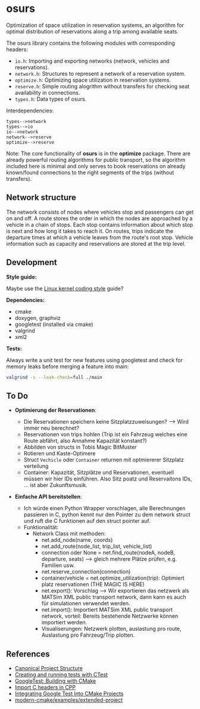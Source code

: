 # osurs

Optimization of space utilization in reservation systems, an algorithm for optimal distribution of reservations along a trip among available seats.

The osurs library contains the following modules with corresponding headers:

- `io.h`: Importing and exporting networks (network, vehicles and reservations).
- `network.h`: Structures to represent a network of a reservation system.
- `optimize.h`: Optimizing space utilization in reservation systems.
- `reserve.h`: Simple routing alogrithm without transfers for checking seat availability in connections.
- `types.h`: Data types of osurs.

Interdependencies:

```mermaid
types-->network
types-->io
io-->network
network-->reserve
optimize-->reserve
```

Note: The core functionality of **osurs** is in the **optimize** package.
There are already powerful routing algorithms for public transport,
so the algorithm included here is minimal and only serves to book
reservations on already known/found connections to the right segments
of the trips (without transfers).

## Network structure

The network consists of nodes where vehicles stop and passengers can get on and off. A route stores the order in which the nodes are approached by a vehicle in a chain of stops. Each stop contains information about which stop is next and how long it takes to reach it. On routes, trips indicate the departure times at which a vehicle leaves from the route's root stop. Vehicle information such as capacity and reservations are stored at the trip level.

## Development

**Style guide:**

Maybe use the [Linux kernel coding style](https://www.kernel.org/doc/html/v4.10/process/coding-style.html) guide?

**Dependencies:**

- cmake
- doxygen, graphviz
- googletest (installed via cmake)
- valgrind
- xml2

**Tests:**

Always write a unit test for new features using googletest and check for memory leaks before merging a feature into main:

```sh
valgrind -s --leak-check=full ./main
```

## To Do

- **Optimierung der Reservationen**:

  - Die Reservationen speichern keine Sitzplatzzuweisungen? --> Wird immer neu berechnet?
  - Reservationen von trips hohlen (Trip ist ein Fahrzeug welches eine Route abfährt, also Annahme Kapazität konstant?)
  - Abbilden von structs in Tobis Magic BitMuster
  - Rotieren und Kaste-Optimere
  - Struct `Vechicle` oder `Container` returnen mit optmiererer Sitzplatz verteilung
  - Container: Kapazität, Sitzplätze und Reservationen, eventuell müssen wir hier IDs einführen. Also Sitz poatz und Reservaitons IDs, ... ist aber Zukunftsmusik.

- **Einfache API bereitstellen**:

  - Ich würde einen Python Wrapper vorschlagen, alle Berechnungen passieren in C, python kennt nur den Pointer zu dem network struct und ruft die C funktionen auf den struct pointer auf.
  - Funktionalität:
    - Network Class mit methoden:
      - net.add_node(name, coords)
      - net.add_route(node_list, trip_list, vehicle_list)
      - connection oder None = net.find_route(nodeA, nodeB, departure, seats) --> gleich mehrere Plätze prüfen, e.g. Familien usw.
      - net.reserve_connection(connection)
      - container/vehicle = net.optimize_utilization(trip): Optimiert platz reservationen (THE MAGIC IS HERE)
      - net.export(): Vorschlag --> Wir exportieren das netzwerk als MATSim XML public transport network, dann kann es auch für simulationen verwendet werden.
      - net.import(): Importiert MATSim XML public transport network, vorteil: Bereits bestehende Netzwerke können importiert werden.
      - Visualiserungen: Netzwerk plotten, auslastung pro route, Auslastung pro Fahrzeug/Trip plotten.

## References

- [Canonical Project Structure](https://www.open-std.org/jtc1/sc22/wg21/docs/papers/2018/p1204r0.html)
- [Creating and running tests with CTest](https://coderefinery.github.io/cmake-workshop/testing/)
- [GoogleTest: Building with CMake](https://google.github.io/googletest/quickstart-cmake.html)
- [Import C headers in CPP](https://stackoverflow.com/questions/23646595/)
- [Integrating Google Test Into CMake Projects](https://matgomes.com/integrate-google-test-into-cmake/)
- [modern-cmake/examples/extended-project](https://gitlab.com/CLIUtils/modern-cmake/-/tree/master/examples/extended-project)
